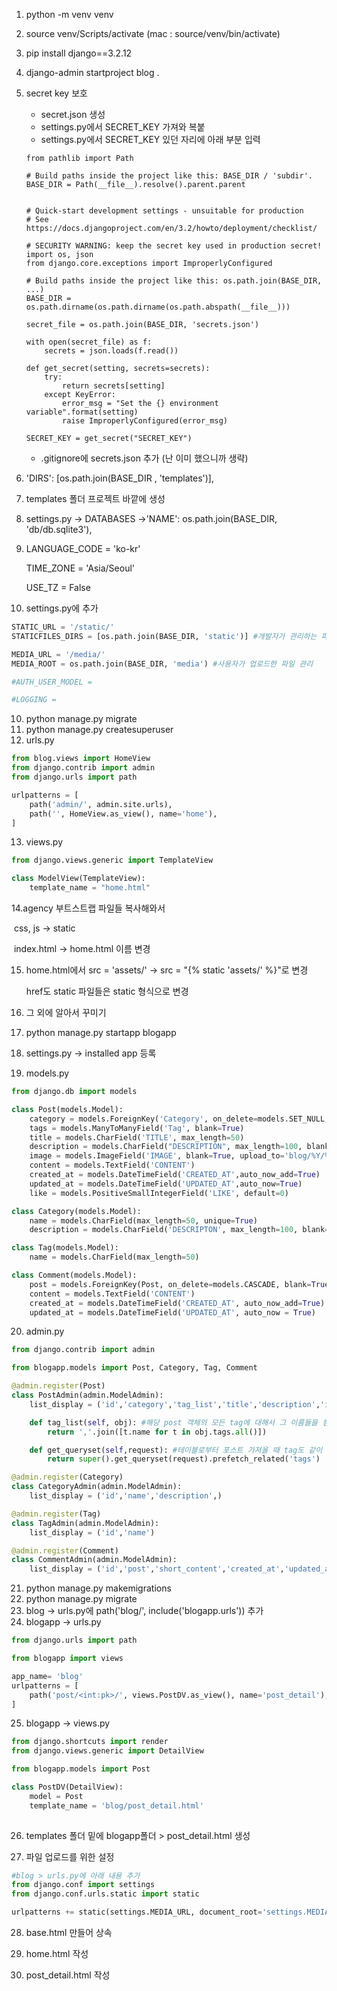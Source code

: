1. python -m venv venv

2. source venv/Scripts/activate (mac : source/venv/bin/activate)

3. pip install django==3.2.12

4. django-admin startproject blog .

5. secret key 보호

   - secret.json 생성
   - settings.py에서 SECRET_KEY 가져와 복붙
   - settings.py에서 SECRET_KEY 있던 자리에 아래 부분 입력

   ```
   from pathlib import Path
   
   # Build paths inside the project like this: BASE_DIR / 'subdir'.
   BASE_DIR = Path(__file__).resolve().parent.parent
   
   
   # Quick-start development settings - unsuitable for production
   # See https://docs.djangoproject.com/en/3.2/howto/deployment/checklist/
   
   # SECURITY WARNING: keep the secret key used in production secret!
   import os, json
   from django.core.exceptions import ImproperlyConfigured
   
   # Build paths inside the project like this: os.path.join(BASE_DIR, ...)
   BASE_DIR = os.path.dirname(os.path.dirname(os.path.abspath(__file__)))
   
   secret_file = os.path.join(BASE_DIR, 'secrets.json')
   
   with open(secret_file) as f:
       secrets = json.loads(f.read())
   
   def get_secret(setting, secrets=secrets):
       try:
           return secrets[setting]
       except KeyError:
           error_msg = "Set the {} environment variable".format(setting)
           raise ImproperlyConfigured(error_msg)
   
   SECRET_KEY = get_secret("SECRET_KEY")
   ```

   - .gitignore에 secrets.json 추가 (난 이미 했으니까 생략)

6. 'DIRS': [os.path.join(BASE_DIR , 'templates')],

7. templates 폴더 프로젝트 바깥에 생성

8. settings.py -> DATABASES ->'NAME': os.path.join(BASE_DIR, 'db/db.sqlite3'),

9. LANGUAGE_CODE = 'ko-kr'

   TIME_ZONE = 'Asia/Seoul'

   USE_TZ = False

10. settings.py에 추가

```python
STATIC_URL = '/static/'
STATICFILES_DIRS = [os.path.join(BASE_DIR, 'static')] #개발자가 관리하는 파일들 

MEDIA_URL = '/media/'
MEDIA_ROOT = os.path.join(BASE_DIR, 'media') #사용자가 업로드한 파일 관리

#AUTH_USER_MODEL = 

#LOGGING = 
```

10. python manage.py migrate
11. python manage.py createsuperuser
11. urls.py

```python
from blog.views import HomeView
from django.contrib import admin
from django.urls import path

urlpatterns = [
    path('admin/', admin.site.urls),
    path('', HomeView.as_view(), name='home'),
]

```

13. views.py

```python
from django.views.generic import TemplateView

class ModelView(TemplateView):
    template_name = "home.html"

```

14.agency 부트스트랩 파일들 복사해와서 

​	css, js -> static	

​	index.html -> home.html 이름 변경

15. home.html에서 src = 'assets/' -> src = "{% static 'assets/' %}"로 변경

    href도 static 파일들은 static 형식으로 변경

16. 그 외에 알아서 꾸미기
17. python manage.py startapp blogapp
18. settings.py -> installed app 등록

19. models.py

```python
from django.db import models

class Post(models.Model):
    category = models.ForeignKey('Category', on_delete=models.SET_NULL, blank = True, null=True)
    tags = models.ManyToManyField('Tag', blank=True)
    title = models.CharField('TITLE', max_length=50)
    description = models.CharField("DESCRIPTION", max_length=100, blank=True, help_text='Simple one line text')
    image = models.ImageField('IMAGE', blank=True, upload_to='blog/%Y/%m', blank=True, null=True)
    content = models.TextField('CONTENT')
    created_at = models.DateTimeField('CREATED_AT',auto_now_add=True)
    updated_at = models.DateTimeField('UPDATED_AT',auto_now=True)
    like = models.PositiveSmallIntegerField('LIKE', default=0)

class Category(models.Model):
    name = models.CharField(max_length=50, unique=True)
    description = models.CharField('DESCRIPTON', max_length=100, blank=True, help_text="simple one line text")

class Tag(models.Model):
    name = models.CharField(max_length=50)

class Comment(models.Model):
    post = models.ForeignKey(Post, on_delete=models.CASCADE, blank=True, null=True)
    content = models.TextField('CONTENT')
    created_at = models.DateTimeField('CREATED_AT', auto_now_add=True)
    updated_at = models.DateTimeField('UPDATED_AT', auto_now = True)

```



20. admin.py

```python
from django.contrib import admin

from blogapp.models import Post, Category, Tag, Comment

@admin.register(Post)
class PostAdmin(admin.ModelAdmin):
    list_display = ('id','category','tag_list','title','description','image','created_at','updated_at','like')

    def tag_list(self, obj): #해당 post 객체의 모든 tag에 대해서 그 이름들을 컴마로 이어붙여 돌려줌
        return ','.join([t.name for t in obj.tags.all()])

    def get_queryset(self,request): #테이블로부터 포스트 가져올 때 tag도 같이 가져옴
        return super().get_queryset(request).prefetch_related('tags')

@admin.register(Category)
class CategoryAdmin(admin.ModelAdmin):
    list_display = ('id','name','description',)

@admin.register(Tag)
class TagAdmin(admin.ModelAdmin):
    list_display = ('id','name')

@admin.register(Comment)
class CommentAdmin(admin.ModelAdmin):
    list_display = ('id','post','short_content','created_at','updated_at')


```



21. python manage.py makemigrations
22. python manage.py migrate
23. blog -> urls.py에 path('blog/', include('blogapp.urls')) 추가
24. blogapp -> urls.py

```python
from django.urls import path

from blogapp import views

app_name= 'blog'
urlpatterns = [
    path('post/<int:pk>/', views.PostDV.as_view(), name='post_detail'),
]
```

25. blogapp -> views.py

```python
from django.shortcuts import render
from django.views.generic import DetailView

from blogapp.models import Post

class PostDV(DetailView):
    model = Post
    template_name = 'blog/post_detail.html'
    

```

26. templates 폴더 밑에 blogapp폴더 > post_detail.html 생성

27. 파일 업로드를 위한 설정

```python
#blog > urls.py에 아래 내용 추가
from django.conf import settings
from django.conf.urls.static import static

urlpatterns += static(settings.MEDIA_URL, document_root='settings.MEDIA_ROOT')
```

28. base.html 만들어 상속

29. home.html 작성

30. post_detail.html 작성





